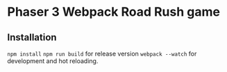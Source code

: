 # Phaser 3 Webpack Road Rush game

## Installation
`npm install`
`npm run build` for release version
`webpack --watch` for development and hot reloading.
